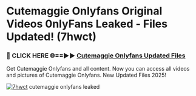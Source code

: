 # Cutemaggie Onlyfans Original Videos 0nlyFans Leaked - Files Updated! (7hwct)

<h3>🔴 CLICK HERE 🌐==►► <a href="https://tinyurl.com/4seja8ks" rel="nofollow">Cutemaggie Onlyfans Updated Files</a></h3>

Get Cutemaggie Onlyfans and all content. Now you can access all videos and pictures of Cutemaggie Onlyfans. New Updated Files 2025!

[![7hwct](https://i.imgur.com/EWjZXRe.gif)](https://tinyurl.com/4seja8ks)
cutemaggie onlyfans leaked
